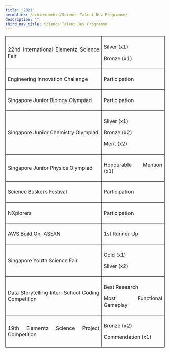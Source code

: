 ```yaml
---
title: "2021"
permalink: /achievements/Science-Talent-Dev-Programme/
description: ""
third_nav_title: Science Talent Dev Programme
---
```

  
<table style="border-collapse:collapse;mso-table-layout-alt:fixed;border:none;
 mso-border-alt:solid black 1.0pt;mso-yfti-tbllook:1536;mso-padding-alt:0in 5.4pt 0in 5.4pt;
 mso-border-insideh:1.0pt solid black;mso-border-insidev:1.0pt solid black" width="624" cellpadding="0" cellspacing="0" border="1" class="MsoNormalTable"><tbody><tr style="mso-yfti-irow:0;mso-yfti-firstrow:yes;height:21.0pt"><td style="width:273.0pt;border:solid black 1.0pt;padding:5.0pt 5.0pt 5.0pt 5.0pt;
  height:21.0pt" width="364"><p style="text-align:justify;line-height:normal;mso-pagination:
  none" class="MsoNormal"><span lang="EN">22nd International Elementz Science Fair</span></p></td><td style="width:159.0pt;border:solid black 1.0pt;border-left:none;
  mso-border-left-alt:solid black 1.0pt;padding:5.0pt 5.0pt 5.0pt 5.0pt;
  height:21.0pt" width="212"><p style="line-height:normal;mso-pagination:none" class="MsoNormal"><span lang="EN">Silver (x1)</span></p><p style="line-height:normal;mso-pagination:none" class="MsoNormal"><span lang="EN">Bronze (x1)</span></p></td></tr><tr style="mso-yfti-irow:1;height:21.0pt"><td style="width:273.0pt;border:solid black 1.0pt;border-top:none;
  mso-border-top-alt:solid black 1.0pt;padding:5.0pt 5.0pt 5.0pt 5.0pt;
  height:21.0pt" width="364"><p style="text-align:justify;line-height:normal;mso-pagination:
  none" class="MsoNormal"><span lang="EN">Engineering Innovation Challenge</span></p></td><td style="width:159.0pt;border-top:none;border-left:none;
  border-bottom:solid black 1.0pt;border-right:solid black 1.0pt;mso-border-top-alt:
  solid black 1.0pt;mso-border-left-alt:solid black 1.0pt;padding:5.0pt 5.0pt 5.0pt 5.0pt;
  height:21.0pt" width="212"><p style="line-height:normal;mso-pagination:none" class="MsoNormal"><span lang="EN">Participation</span></p></td></tr><tr style="mso-yfti-irow:2;height:21.0pt"><td style="width:273.0pt;border:solid black 1.0pt;border-top:none;
  mso-border-top-alt:solid black 1.0pt;padding:5.0pt 5.0pt 5.0pt 5.0pt;
  height:21.0pt" width="364"><p style="text-align:justify;line-height:normal;mso-pagination:
  none" class="MsoNormal"><span lang="EN">Singapore Junior Biology Olympiad</span></p></td><td style="width:159.0pt;border-top:none;border-left:none;
  border-bottom:solid black 1.0pt;border-right:solid black 1.0pt;mso-border-top-alt:
  solid black 1.0pt;mso-border-left-alt:solid black 1.0pt;padding:5.0pt 5.0pt 5.0pt 5.0pt;
  height:21.0pt" width="212"><p style="line-height:normal;mso-pagination:none" class="MsoNormal"><span lang="EN">Participation</span></p></td></tr><tr style="mso-yfti-irow:3;height:27.5pt"><td style="width:273.0pt;border:solid black 1.0pt;border-top:none;
  mso-border-top-alt:solid black 1.0pt;padding:5.0pt 5.0pt 5.0pt 5.0pt;
  height:27.5pt" width="364"><p style="text-align:justify;line-height:normal;mso-pagination:
  none" class="MsoNormal"><span lang="EN">Singapore Junior Chemistry Olympiad</span></p></td><td style="width:159.0pt;border-top:none;border-left:none;
  border-bottom:solid black 1.0pt;border-right:solid black 1.0pt;mso-border-top-alt:
  solid black 1.0pt;mso-border-left-alt:solid black 1.0pt;padding:5.0pt 5.0pt 5.0pt 5.0pt;
  height:27.5pt" width="212"><p style="text-align:justify;line-height:normal;mso-pagination:
  none" class="MsoNormal"><span lang="EN">Silver (x1)</span></p><p style="text-align:justify;line-height:normal;mso-pagination:
  none" class="MsoNormal"><span lang="EN">Bronze (x2)</span></p><p style="text-align:justify;line-height:normal;mso-pagination:
  none" class="MsoNormal"><span lang="EN">Merit (x2)</span></p></td></tr><tr style="mso-yfti-irow:4;height:27.5pt"><td style="width:273.0pt;border:solid black 1.0pt;border-top:none;
  mso-border-top-alt:solid black 1.0pt;padding:5.0pt 5.0pt 5.0pt 5.0pt;
  height:27.5pt" width="364"><p style="text-align:justify;line-height:normal;mso-pagination:
  none" class="MsoNormal"><span lang="EN">Singapore Junior Physics Olympiad</span></p></td><td style="width:159.0pt;border-top:none;border-left:none;
  border-bottom:solid black 1.0pt;border-right:solid black 1.0pt;mso-border-top-alt:
  solid black 1.0pt;mso-border-left-alt:solid black 1.0pt;padding:5.0pt 5.0pt 5.0pt 5.0pt;
  height:27.5pt" width="212"><p style="text-align:justify;line-height:normal;mso-pagination:
  none" class="MsoNormal"><span lang="EN">Honourable Mention (x1)</span></p></td></tr><tr style="mso-yfti-irow:5;height:27.5pt"><td style="width:273.0pt;border:solid black 1.0pt;border-top:none;
  mso-border-top-alt:solid black 1.0pt;padding:5.0pt 5.0pt 5.0pt 5.0pt;
  height:27.5pt" width="364"><p style="text-align:justify;line-height:normal;mso-pagination:
  none" class="MsoNormal"><span lang="EN">Science Buskers Festival</span></p></td><td style="width:159.0pt;border-top:none;border-left:none;
  border-bottom:solid black 1.0pt;border-right:solid black 1.0pt;mso-border-top-alt:
  solid black 1.0pt;mso-border-left-alt:solid black 1.0pt;padding:5.0pt 5.0pt 5.0pt 5.0pt;
  height:27.5pt" width="212"><p style="text-align:justify;line-height:normal;mso-pagination:
  none" class="MsoNormal"><span lang="EN">Participation</span></p></td></tr><tr style="mso-yfti-irow:6;height:27.5pt"><td style="width:273.0pt;border:solid black 1.0pt;border-top:none;
  mso-border-top-alt:solid black 1.0pt;padding:5.0pt 5.0pt 5.0pt 5.0pt;
  height:27.5pt" width="364"><p style="text-align:justify;line-height:normal;mso-pagination:
  none" class="MsoNormal"><span lang="EN">NXplorers</span></p></td><td style="width:159.0pt;border-top:none;border-left:none;
  border-bottom:solid black 1.0pt;border-right:solid black 1.0pt;mso-border-top-alt:
  solid black 1.0pt;mso-border-left-alt:solid black 1.0pt;padding:5.0pt 5.0pt 5.0pt 5.0pt;
  height:27.5pt" width="212"><p style="text-align:justify;line-height:normal;mso-pagination:
  none" class="MsoNormal"><span lang="EN">Participation</span></p></td></tr><tr style="mso-yfti-irow:7;height:27.5pt"><td style="width:273.0pt;border:solid black 1.0pt;border-top:none;
  mso-border-top-alt:solid black 1.0pt;padding:5.0pt 5.0pt 5.0pt 5.0pt;
  height:27.5pt" width="364"><p style="text-align:justify;line-height:normal;mso-pagination:
  none" class="MsoNormal"><span lang="EN">AWS Build On, ASEAN</span></p></td><td style="width:159.0pt;border-top:none;border-left:none;
  border-bottom:solid black 1.0pt;border-right:solid black 1.0pt;mso-border-top-alt:
  solid black 1.0pt;mso-border-left-alt:solid black 1.0pt;padding:5.0pt 5.0pt 5.0pt 5.0pt;
  height:27.5pt" width="212"><p style="text-align:justify;line-height:normal;mso-pagination:
  none" class="MsoNormal"><span lang="EN">1st Runner Up</span></p></td></tr><tr style="mso-yfti-irow:8;height:27.5pt"><td style="width:273.0pt;border:solid black 1.0pt;border-top:none;
  mso-border-top-alt:solid black 1.0pt;padding:5.0pt 5.0pt 5.0pt 5.0pt;
  height:27.5pt" width="364"><p style="text-align:justify;line-height:normal;mso-pagination:
  none" class="MsoNormal"><span lang="EN">Singapore Youth Science Fair</span></p></td><td style="width:159.0pt;border-top:none;border-left:none;
  border-bottom:solid black 1.0pt;border-right:solid black 1.0pt;mso-border-top-alt:
  solid black 1.0pt;mso-border-left-alt:solid black 1.0pt;padding:5.0pt 5.0pt 5.0pt 5.0pt;
  height:27.5pt" width="212"><p style="text-align:justify;line-height:normal;mso-pagination:
  none" class="MsoNormal"><span lang="EN">Gold (x1)</span></p><p style="text-align:justify;line-height:normal;mso-pagination:
  none" class="MsoNormal"><span lang="EN">Silver (x2)</span></p></td></tr><tr style="mso-yfti-irow:9;height:27.5pt"><td style="width:273.0pt;border:solid black 1.0pt;border-top:none;
  mso-border-top-alt:solid black 1.0pt;padding:5.0pt 5.0pt 5.0pt 5.0pt;
  height:27.5pt" width="364"><p style="text-align:justify;line-height:normal;mso-pagination:
  none" class="MsoNormal"><span lang="EN">Data Storytelling Inter-School Coding Competition</span></p></td><td style="width:159.0pt;border-top:none;border-left:none;
  border-bottom:solid black 1.0pt;border-right:solid black 1.0pt;mso-border-top-alt:
  solid black 1.0pt;mso-border-left-alt:solid black 1.0pt;padding:5.0pt 5.0pt 5.0pt 5.0pt;
  height:27.5pt" width="212"><p style="text-align:justify;line-height:normal;mso-pagination:
  none" class="MsoNormal"><span lang="EN">Best Research</span></p><p style="text-align:justify;line-height:normal;mso-pagination:
  none" class="MsoNormal"><span lang="EN">Most Functional Gameplay</span></p></td></tr><tr style="mso-yfti-irow:10;mso-yfti-lastrow:yes;height:27.5pt"><td style="width:273.0pt;border:solid black 1.0pt;border-top:none;
  mso-border-top-alt:solid black 1.0pt;padding:5.0pt 5.0pt 5.0pt 5.0pt;
  height:27.5pt" width="364"><p style="text-align:justify;line-height:normal;mso-pagination:
  none" class="MsoNormal"><span lang="EN">19th Elementz Science Project Competition</span></p></td><td style="width:159.0pt;border-top:none;border-left:none;
  border-bottom:solid black 1.0pt;border-right:solid black 1.0pt;mso-border-top-alt:
  solid black 1.0pt;mso-border-left-alt:solid black 1.0pt;padding:5.0pt 5.0pt 5.0pt 5.0pt;
  height:27.5pt" width="212"><p style="text-align:justify;line-height:normal;mso-pagination:
  none" class="MsoNormal"><span lang="EN">Bronze (x2)</span></p><p style="text-align:justify;line-height:normal;mso-pagination:
  none" class="MsoNormal"><span lang="EN">Commendation (x1)</span></p></td></tr></tbody></table>